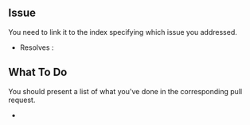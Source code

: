 ## Issue
You need to link it to the index specifying which issue you addressed.

- Resolves :

## What To Do
You should present a list of what you've done in the corresponding pull request.

- 
